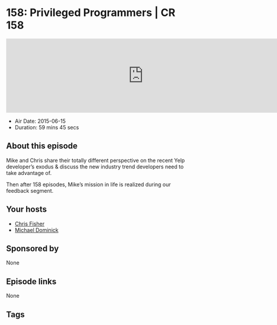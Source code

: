# 158: Privileged Programmers | CR 158

<iframe src="https://player.fireside.fm/v2/MLf2ZzhC+4C5-izTr?theme=dark" width="740" height="200" frameborder="0" scrolling="no"></iframe>

* Air Date: 2015-06-15
* Duration: 59 mins 45 secs

## About this episode

Mike and Chris share their totally different perspective on the recent Yelp developer’s exodus & discuss the new industry trend developers need to take advantage of.

Then after 158 episodes, Mike’s mission in life is realized during our feedback segment.

## Your hosts
* [Chris Fisher](https://coder.show/hosts/chrislas)
* [Michael Dominick](https://coder.show/hosts/michael)

## Sponsored by

None



## Episode links

None



## Tags

